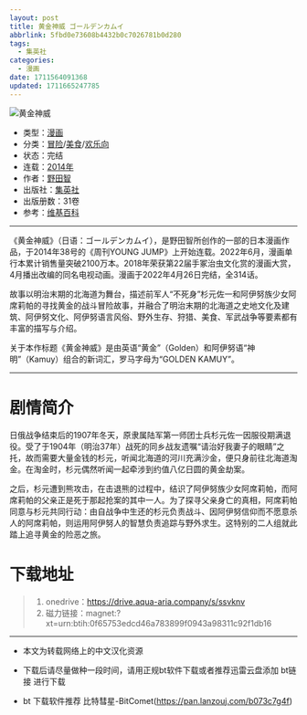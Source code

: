 ```yaml
---
layout: post
title: 黄金神威 ゴールデンカムイ
abbrlink: 5fbd0e73608b4432b0c7026781b0d280
tags:
  - 集英社
categories:
  - 漫画
date: 1711564091368
updated: 1711665247785
---
```


![黄金神威](https://img.20000207.xyz/file/02cabb0fd23707962eba6.jpg)

- 类型：[漫画](/index.php/category/漫画)
- 分类：[冒险](/index.php/category/冒险)/[美食](/index.php/category/美食)/[欢乐向](/index.php/category/欢乐向)
- 状态：完结
- 连载：[2014年](/index.php/category/2014年)
- 作者：[野田智](/index.php/category/野田智)
- 出版社：[集英社](/index.php/category/集英社)
- 出版册数：31卷
- 参考：[维基百科](https://zh.wikipedia.org/wiki/%E9%BB%83%E9%87%91%E7%A5%9E%E5%A8%81)

***

《黄金神威》（日语：ゴールデンカムイ），是野田智所创作的一部的日本漫画作品，于2014年38号的《周刊YOUNG JUMP》上开始连载。2022年6月，漫画单行本累计销售量突破2100万本。2018年荣获第22届手冢治虫文化赏的漫画大赏，4月播出改编的同名电视动画。漫画于2022年4月26日完结，全314话。

故事以明治末期的北海道为舞台，描述前军人“不死身”杉元佐一和阿伊努族少女阿席莉帕的寻找黄金的战斗冒险故事，并融合了明治末期的北海道之史地文化及建筑、阿伊努文化、阿伊努语言风俗、野外生存、狩猎、美食、军武战争等要素都有丰富的描写与介绍。

关于本作标题《黄金神威》是由英语“黄金”（Golden）和阿伊努语“神明”（Kamuy）组合的新词汇，罗马字母为“GOLDEN KAMUY”。

***

# 剧情简介

日俄战争结束后的1907年冬天，原隶属陆军第一师团士兵杉元佐一因服役期满退役。受了于1904年（明治37年）战死的同乡战友遗嘱“请治好我妻子的眼睛”之托，故而需要大量金钱的杉元，听闻北海道的河川充满沙金，便只身前往北海道淘金。在淘金时，杉元偶然听闻一起牵涉到约值八亿日圆的黄金劫案。

之后，杉元遭到熊攻击，在击退熊的过程中，结识了阿伊努族少女阿席莉帕，而阿席莉帕的父亲正是死于那起抢案的其中一人。为了探寻父亲身亡的真相，阿席莉帕同意与杉元共同行动：由自战争中生还的杉元负责战斗、因阿伊努信仰而不愿意杀人的阿席莉帕，则运用阿伊努人的智慧负责追踪与野外求生。这特别的二人组就此踏上追寻黄金的险恶之旅。

# 下载地址

> 1. onedrive：<https://drive.aqua-aria.company/s/ssvknv>
> 2. 磁力链接：magnet:?xt=urn:btih:0f65753edcd46a783899f0943a98311c92f1db16

***

- 本文为转载网络上的中文汉化资源

- 下载后请尽量做种一段时间，请用正规bt软件下载或者推荐迅雷云盘添加 bt链接 进行下载

- bt 下载软件推荐 比特彗星-BitComet(<https://pan.lanzouj.com/b073c7g4f>)
